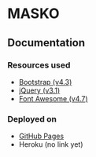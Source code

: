 # MASKO

## Documentation

### Resources used
- [Bootstrap (v4.3)](https://getbootstrap.com/docs/4.3/getting-started/introduction/)
- [jQuery (v3.1)](https://api.jquery.com/)
- [Font Awesome (v4.7)](https://fontawesome.com/v4.7.0/)

### Deployed on

- [GitHub Pages](https://connectmasko.github.io/)
- Heroku (no link yet)